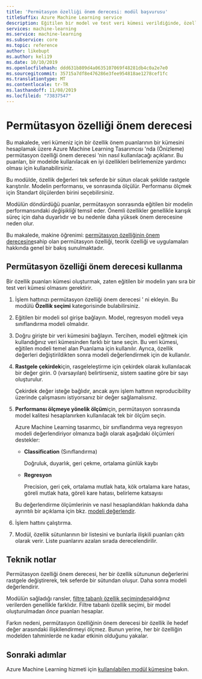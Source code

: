 ```yaml
---
title: 'Permütasyon özelliği önem derecesi: modül başvurusu'
titleSuffix: Azure Machine Learning service
description: Eğitilen bir model ve test veri kümesi verildiğinde, özellik değişkenlerinin permütasyon özelliği önem puanlarını hesaplamak için Azure Machine Learning hizmetinde permütasyon özelliği önem derecesi ' ni nasıl kullanacağınızı öğrenin.
services: machine-learning
ms.service: machine-learning
ms.subservice: core
ms.topic: reference
author: likebupt
ms.author: keli19
ms.date: 10/10/2019
ms.openlocfilehash: ddd631b809d4a0635107069f48281db4c0a2e7e0
ms.sourcegitcommit: 35715a7df8e476286e3fee954818ae1278cef1fc
ms.translationtype: MT
ms.contentlocale: tr-TR
ms.lasthandoff: 11/08/2019
ms.locfileid: "73837547"
---
```

# <a name="permutation-feature-importance"></a>Permütasyon özelliği önem derecesi

Bu makalede, veri kümeniz için bir özellik önem puanlarının bir kümesini hesaplamak üzere Azure Machine Learning Tasarımcısı 'nda (Önizleme) permütasyon özelliği önem derecesi 'nin nasıl kullanılacağı açıklanır. Bu puanları, bir modelde kullanılacak en iyi özellikleri belirlemenize yardımcı olması için kullanabilirsiniz.

Bu modülde, özellik değerleri tek seferde bir sütun olacak şekilde rastgele karıştırılır. Modelin performansı, ve sonrasında ölçülür. Performansı ölçmek için Standart ölçülerden birini seçebilirsiniz.

Modülün döndürdüğü puanlar, permütasyon sonrasında eğitilen bir modelin performansındaki *değişikliği* temsil eder. Önemli özellikler genellikle karışık süreç için daha duyarlıdır ve bu nedenle daha yüksek önem derecesine neden olur. 

Bu makalede, makine öğrenimi: [permütasyon özelliğinin önem derecesine](https://blogs.technet.com/b/machinelearning/archive/2015/04/14/permutation-feature-importance.aspx)sahip olan permütasyon özelliği, teorik özelliği ve uygulamaları hakkında genel bir bakış sunulmaktadır.  

## <a name="how-to-use-permutation-feature-importance"></a>Permütasyon özelliği önem derecesi kullanma

Bir özellik puanları kümesi oluşturmak, zaten eğitilen bir modelin yanı sıra bir test veri kümesi olmasını gerektirir.  

1.  İşlem hattınızı permütasyon özelliği önem derecesi ' ni ekleyin. Bu modülü **Özellik seçimi** kategorisinde bulabilirsiniz. 

2.  Eğitilen bir modeli sol girişe bağlayın. Model, regresyon modeli veya sınıflandırma modeli olmalıdır.  

3.  Doğru girişte bir veri kümesini bağlayın. Tercihen, modeli eğitmek için kullandığınız veri kümesinden farklı bir tane seçin. Bu veri kümesi, eğitilen modeli temel alan Puanlama için kullanılır. Ayrıca, özellik değerleri değiştirildikten sonra modeli değerlendirmek için de kullanılır.  

4.  **Rastgele çekirdek**için, rasgeleleştirme için çekirdek olarak kullanılacak bir değer girin. 0 (varsayılan) belirtirseniz, sistem saatine göre bir sayı oluşturulur.

     Çekirdek değer isteğe bağlıdır, ancak aynı işlem hattının reproducibility üzerinde çalışmasını istiyorsanız bir değer sağlamalısınız.  

5.  **Performansı ölçmeye yönelik ölçüm**için, permütasyon sonrasında model kalitesi hesaplanırken kullanılacak tek bir ölçüm seçin.  

     Azure Machine Learning tasarımcı, bir sınıflandırma veya regresyon modeli değerlendiriyor olmanıza bağlı olarak aşağıdaki ölçümleri destekler:  

    -   **Classification** (Sınıflandırma)

        Doğruluk, duyarlık, geri çekme, ortalama günlük kaybı  

    -   **Regresyon**

        Precision, geri çek, ortalama mutlak hata, kök ortalama kare hatası, göreli mutlak hata, göreli kare hatası, belirleme katsayısı  

     Bu değerlendirme ölçümlerinin ve nasıl hesaplandıkları hakkında daha ayrıntılı bir açıklama için bkz. [modeli değerlendir](evaluate-model.md).  

6.  İşlem hattını çalıştırma.  

7.  Modül, özellik sütunlarının bir listesini ve bunlarla ilişkili puanları çıktı olarak verir. Liste puanlarını azalan sırada derecelendirilir.  


##  <a name="technical-notes"></a>Teknik notlar

Permütasyon özelliği önem derecesi, her bir özellik sütununun değerlerini rastgele değiştirerek, tek seferde bir sütundan oluşur. Daha sonra modeli değerlendirir. 

Modülün sağladığı ransler, [filtre tabanlı özellik seçiminden](filter-based-feature-selection.md)aldığınız verilerden genellikle farklıdır. Filtre tabanlı özellik seçimi, bir model oluşturulmadan *önce* puanları hesaplar. 

Farkın nedeni, permütasyon özelliğinin önem derecesi bir özellik ile hedef değer arasındaki ilişkilendirmeyi ölçmez. Bunun yerine, her bir özelliğin modelden tahminlerde ne kadar etkinin olduğunu yakalar.
  
## <a name="next-steps"></a>Sonraki adımlar

Azure Machine Learning hizmeti için [kullanılabilen modül kümesine](module-reference.md) bakın. 
